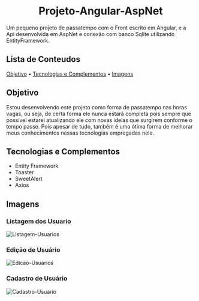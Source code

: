 <h1 align="center">Projeto-Angular-AspNet</h1>

Um pequeno projeto de passatempo com o Front escrito em Angular, e a Api desenvolvida em AspNet e conexão com banco Sqlite utilizando EntityFramework.  

## Lista de Conteudos
 <p>
 <a href="#objetivo">Objetivo</a> • 
 <a href="#tecnologias-e-complementos">Tecnologias e Complementos</a> •  
 <a href="#imagens">Imagens</a>
</p>

## Objetivo

Estou desenvolvendo este projeto como forma de passatempo nas horas vagas, ou seja, de certa forma ele nunca estará completa pois sempre que possível estarei atualizando ele com novas ideias que surgirem conforme o tempo passe. Pois apesar de tudo, também é uma ótima forma de melhorar meus conhecimentos nessas tecnologias empregadas nele.
  
## Tecnologias e Complementos
<p align="center">
<ul>
  <li>Entity Framework</li>
  <li>Toaster</li>
  <li>SweetAlert</li>
  <li>Axios</li>
</ul>
</p>

## Imagens

### Listagem dos Usuario
![Listagem-Usuarios](https://user-images.githubusercontent.com/37378481/108762958-80d09c80-752f-11eb-9453-10cafd0c64a8.png)

### Edição de Usuário
![Edicao-Usuarios](https://user-images.githubusercontent.com/37378481/108762995-8a5a0480-752f-11eb-95df-918d844c20df.png)

### Cadastro de Usuário
![Cadastro-Usuario](https://user-images.githubusercontent.com/37378481/108762999-8c23c800-752f-11eb-9ede-9e0852fc53c7.png)

